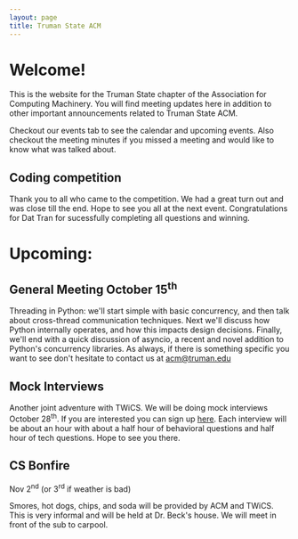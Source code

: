 ```yaml
---
layout: page
title: Truman State ACM
---
```


# Welcome!

This is the website for the Truman State chapter of the Association for Computing Machinery. You will find meeting updates here in addition to other important announcements related to Truman State ACM. 

Checkout our events tab to see the calendar and upcoming events. Also checkout the meeting minutes if you missed a meeting and would like to know what was talked about. 

## Coding competition

Thank you to all who came to the competition. We had a great turn out and was close till the end. Hope to see you all at the next event. Congratulations for Dat Tran for sucessfully completing all questions and winning.

# Upcoming: 

## General Meeting October 15<sup>th</sup> 

Threading in Python: we'll start simple with basic concurrency, and then talk about cross-thread communication techniques. Next we'll discuss how Python internally operates, and how this impacts design decisions. Finally, we'll end with a quick discussion of asyncio, a recent and novel addition to Python's concurrency libraries.
As always, if there is something specific you want to see don't hesitate to contact us at acm@truman.edu

## Mock Interviews

Another joint adventure with TWiCS. We will be doing mock interviews October 28<sup>th</sup>. If you are interested you can sign up [here][interview]. Each interview will be about an hour with about a half hour of behavioral questions and half hour of tech questions. Hope to see you there.

## CS Bonfire 

Nov 2<sup>nd</sup> (or 3<sup>rd</sup> if weather is bad) 
 
Smores, hot dogs, chips, and soda will be provided by ACM and TWiCS. This is very informal and will be held at Dr. Beck's house. We will meet in front of the sub to carpool. 
 




[interview]: https://docs.google.com/spreadsheets/d/1FiJR25jzb8O0iBQsuOHvjy3qT0Tc6RAPPldPe47iPAA/edit#gid=0
